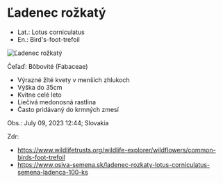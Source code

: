 # Ľadenec rožkatý
- Lat.: Lotus corniculatus
- En.: Bird's-foot-trefoil

![Ľadenec rožkatý](./trefoil.jpg "Ľadenec rožkatý")

Čeľaď: Bôbovité (Fabaceae)

- Výrazné žlté kvety v menších zhlukoch
- Výška do 35cm
- Kvitne celé leto
- Liečivá medonosná rastlina
- Často pridávaný do krmných zmesí

Obs.: July 09, 2023 12:44; Slovakia

Zdr:
- https://www.wildlifetrusts.org/wildlife-explorer/wildflowers/common-birds-foot-trefoil
- https://www.osiva-semena.sk/ladenec-rozkaty-lotus-corniculatus-semena-ladenca-100-ks
